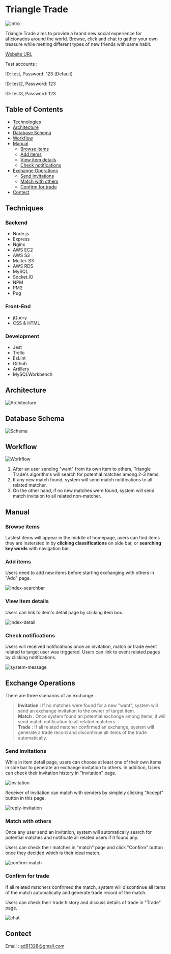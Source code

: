 # Triangle Trade

<img src="./public/images/demo/intro.gif" alt="intro"/>

Triangle Trade aims to provide a brand new social experience for aficionados around the world. Browse, click and chat to gather your own treasure while metting different types of new friends with same habit.

[Website URL](https://triangletrade.jia-boung.com/)

Test accounts :

ID: test, Password: 123 (Default)

ID: test2, Password: 123

ID: test3, Password: 123

## Table of Contents

* [Technologies](#techniques)
* [Architecture](#architecture)
* [Database Schema](#database-schema)
* [Workflow](#workflow)
* [Manual](#manual)
  * [Browse items](#browse-items)
  * [Add items](#add-items)
  * [View item details](#view-item-details)
  * [Check notifications](#check-notifications)
* [Exchange Operations](#exchange-operations)
  * [Send invitations](#send-invitations)
  * [Match with others](#match-with-others)
  * [Confirm for trade](#confirm-for-trade)
* [Contect](#contect)

## Techniques

### Backend

* Node.js
* Express
* Nginx
* AWS EC2
* AWS S3
* Multer-S3
* AWS RDS
* MySQL
* Socket.IO
* NPM
* PM2
* Pug

### Front-End

* jQuery
* CSS & HTML

### Development

* Jest
* Trello
* EsLint
* Github
* Artillery
* MySQLWorkbench

## Architecture

![Architecture](./public/images/t3t_architecture.png)

## Database Schema

![Schema](./public/images/t3t_schema.png)

## Workflow

![Workflow](./public/images/workflow.png)

1. After an user sending "want" from its own item to others, Triangle Trade's algorithms will search for potential matches among 2-3 items.
2. If any new match found, system will send match notifications to all related matcher.
3. On the other hand, if no new matches were found, system will send match invitaion to all related non-matcher.

<!-- ## Demonstration -->

## Manual

### Browse items

Lastest items will appear in the middle of homepage, users can find items they are instersted in by **clicking classifications** on side bar, or **searching key words** with navigation bar.

### Add items

Users need to add new items before starting exchanging with others in "Add" page.

<img src="./public/images/demo/item-add.gif" alt="index-searchbar"/>

### View item details

Users can link to item's detail page by clicking item box.

<img src="./public/images/demo/item-detail.gif" alt="index-detail"/>

### Check notifications

Users will received notifications once an invitation, match or trade event related to target user was triggered. Users can link to event related pages by clicking notifications.

<img src="./public/images/demo/system-message.gif" alt="system-message"/>

## Exchange Operations

There are three scenarios of an exchange :
> **Invitation** : If no matches were found for a new "want", system will send an exchange invitation to the owner of target item.  
> **Match** : Once system found an potential exchange among items, it will send match notification to all related matchers.  
> **Trade** : If all related matcher confirmed an exchange, system will generate a trade record and discontinue all items of the trade automatically.

### Send invitations

While in item detail page, users can choose at least one of their own items in side bar to generate an exchange invitation to others. In addition, Users can check their invitation history in "Invitation" page.

<img src="./public/images/demo/invitation.gif" alt="invitation"/>

Receiver of invitation can match with senders by simplely clicking "Accept" button in this page.

<img src="./public/images/demo/reply-invitation.gif" alt="reply-invitation"/>

### Match with others

Once any user send an invitation, system will automatically search for potential matches and notificate all related users if it found any.

Users can check their matches in "match" page and click "Confirm" button once they decided which is their ideal match.

<img src="./public/images/demo/confirm-match.gif" alt="confirm-match"/>

### Confirm for trade

If all related matchers confirmed the match, system will discontinue all items of the match automatically and generate trade record of the match.

Users can check their trade history and discuss details of trade in "Trade" page.

<img src="./public/images/demo/chat.gif" alt="chat"/>

## Contect

Email : ad81328@gmail.com
